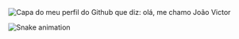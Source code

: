 <img src="https://cdn.discordapp.com/attachments/1017104417729826837/1223786299945779320/Capa_Github.png?ex=661b1ece&is=6608a9ce&hm=367754bc48063a97511289930e3feeb3bc6ec2df8018c08cb393deeb2c4d1d7b&" alt="Capa do meu perfil do Github que diz: olá, me chamo João Victor">

![Snake animation](https://github.com/seu-usuário-aqui/seu-usuário-aqui/blob/output/github-contribution-grid-snake.svg)

